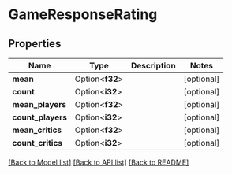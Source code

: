 # GameResponseRating

## Properties

Name | Type | Description | Notes
------------ | ------------- | ------------- | -------------
**mean** | Option<**f32**> |  | [optional]
**count** | Option<**i32**> |  | [optional]
**mean_players** | Option<**f32**> |  | [optional]
**count_players** | Option<**i32**> |  | [optional]
**mean_critics** | Option<**f32**> |  | [optional]
**count_critics** | Option<**i32**> |  | [optional]

[[Back to Model list]](../README.md#documentation-for-models) [[Back to API list]](../README.md#documentation-for-api-endpoints) [[Back to README]](../README.md)



